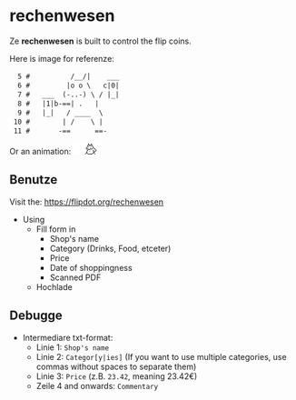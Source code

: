 # rechenwesen

Ze **rechenwesen** is built to control the flip coins.

Here is image for referenze:

```
  5 #          /__/|    ___
  6 #         |o o \   c|0|
  7 #   ___  (-..-) \ / |_|
  8 #   |1|b-==| .   |
  9 #   |_|   / ____  \
 10 #        | /    \ |
 11 #       -==      ==-
```

Or an animation:
![woohoo](rechenwesen.gif)

## Benutze

Visit the: https://flipdot.org/rechenwesen

* Using
  * Fill form in
    * Shop's name
    * Category (Drinks, Food, etceter)
    * Price
    * Date of shoppingness
    * Scanned PDF
  * Hochlade

## Debugge
* Intermediare txt-format:
  * Linie 1: `Shop's name`
  * Linie 2: `Categor[y|ies]` (If you want to use multiple categories, use commas without spaces to separate them)
  * Linie 3: `Price` (z.B. `23.42`, meaning 23.42€)
  * Zeile 4 and onwards: `Commentary`
